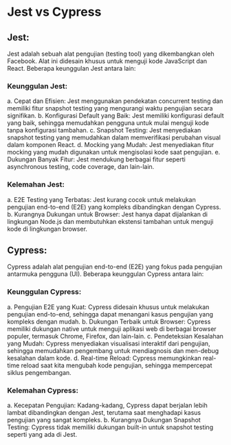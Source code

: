 # Jest vs Cypress

## Jest:
Jest adalah sebuah alat pengujian (testing tool) yang dikembangkan oleh Facebook. Alat ini didesain khusus untuk menguji kode JavaScript dan React. Beberapa keunggulan Jest antara lain:
### Keunggulan Jest:
a. Cepat dan Efisien: Jest menggunakan pendekatan concurrent testing dan memiliki fitur snapshot testing yang mengurangi waktu pengujian secara signifikan.
b. Konfigurasi Default yang Baik: Jest memiliki konfigurasi default yang baik, sehingga memudahkan pengguna untuk mulai menguji kode tanpa konfigurasi tambahan.
c. Snapshot Testing: Jest menyediakan snapshot testing yang memudahkan dalam memverifikasi perubahan visual dalam komponen React.
d. Mocking yang Mudah: Jest menyediakan fitur mocking yang mudah digunakan untuk mengisolasi kode saat pengujian.
e. Dukungan Banyak Fitur: Jest mendukung berbagai fitur seperti asynchronous testing, code coverage, dan lain-lain.

### Kelemahan Jest:
a. E2E Testing yang Terbatas: Jest kurang cocok untuk melakukan pengujian end-to-end (E2E) yang kompleks dibandingkan dengan Cypress.
b. Kurangnya Dukungan untuk Browser: Jest hanya dapat dijalankan di lingkungan Node.js dan membutuhkan ekstensi tambahan untuk menguji kode di lingkungan browser.


## Cypress:
Cypress adalah alat pengujian end-to-end (E2E) yang fokus pada pengujian antarmuka pengguna (UI). Beberapa keunggulan Cypress antara lain:

### Keunggulan Cypress:
a. Pengujian E2E yang Kuat: Cypress didesain khusus untuk melakukan pengujian end-to-end, sehingga dapat menangani kasus pengujian yang kompleks dengan mudah.
b. Dukungan Terbaik untuk Browser: Cypress memiliki dukungan native untuk menguji aplikasi web di berbagai browser populer, termasuk Chrome, Firefox, dan lain-lain.
c. Pendeteksian Kesalahan yang Mudah: Cypress menyediakan visualisasi interaktif dari pengujian, sehingga memudahkan pengembang untuk mendiagnosis dan men-debug kesalahan dalam kode.
d. Real-time Reload: Cypress memungkinkan real-time reload saat kita mengubah kode pengujian, sehingga mempercepat siklus pengembangan.

### Kelemahan Cypress:
a. Kecepatan Pengujian: Kadang-kadang, Cypress dapat berjalan lebih lambat dibandingkan dengan Jest, terutama saat menghadapi kasus pengujian yang sangat kompleks.
b. Kurangnya Dukungan Snapshot Testing: Cypress tidak memiliki dukungan built-in untuk snapshot testing seperti yang ada di Jest.
